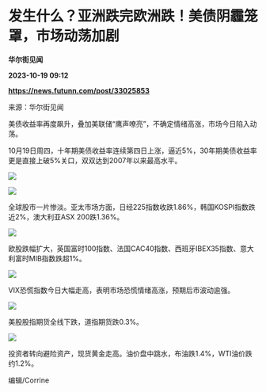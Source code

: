 # 发生什么？亚洲跌完欧洲跌！美债阴霾笼罩，市场动荡加剧
**华尔街见闻**

**2023-10-19 09:12**

**https://news.futunn.com/post/33025853**

来源：华尔街见闻

美债收益率再度飙升，叠加美联储“鹰声嘹亮”，不确定情绪高涨，市场今日陷入动荡。

10月19日周四，十年期美债收益率连续第四日上涨，逼近5%，30年期美债收益率更是直接上破5%关口，双双达到2007年以来最高水平。

![](https://postimg.futunn.com/16977058566965856654387.png)

![](https://postimg.futunn.com/16977058715619511217138.png)

全球股市一片惨淡。亚太市场方面，日经225指数收跌1.86%，韩国KOSPI指数跌近2%，澳大利亚ASX 200跌1.36%。

![](https://newsfile.futunn.com/public/NN-PersistNewsContentImage/7781/20231019/0-dd9b5b1dd162f41638ae17638fcff6b6-2-283bd3d78ea128e1a8fa2b22e3397f2b.png/big)

欧股跌幅扩大，英国富时100指数、法国CAC40指数、西班牙IBEX35指数、意大利富时MIB指数跌超1%。

![](https://newsfile.futunn.com/public/NN-PersistNewsContentImage/7781/20231019/0-dd9b5b1dd162f41638ae17638fcff6b6-3-8d3d4d5d54d5969cc150cfd629cceb96.png/big)

VIX恐慌指数今日大幅走高，表明市场恐慌情绪高涨，预期后市波动逾强。

![](https://postimg.futunn.com/16977058859499641928141.png)

美股股指期货全线下跌，道指期货跌0.3%。

![](https://postimg.futunn.com/16977059005046218309706.png)

投资者转向避险资产，现货黄金走高。油价盘中跳水，布油跌1.4%，WTI油价跌约1.2%。

编辑/Corrine